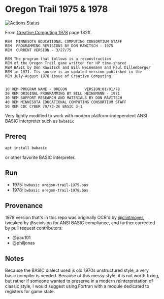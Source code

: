 # Oregon Trail 1975 & 1978

[![Actions Status](https://github.com/fortran-gaming/oregon-trail-1975/workflows/ci_basic/badge.svg)](https://github.com/fortran-gaming/oregon-trail-1975/actions)

From
[Creative Computing 1978](https://ia800307.us.archive.org/3/items/creativecomputing-1978-05/Creative_Computing_v04_n03_1978_May-June.pdf)
page 132ff.

```basic
REM  MINNESOTA EDUCATIONAL COMPUTING CONSORTIUM STAFF
REM  PROGRAMMING REVISIONS BY DON RAWITSCH - 1975
REM  CURRENT VERSION - 3/27/75
```

```basic
REM The program that follows is a reconstruction
REM of the Oregon Trail game written for HP time-shared
REM BASIC by Don Rawitsch and Bill Heinemann and Paul Dillenberger
REM in 1971. Its source is an updated version published in the
REM July-August 1978 issue of Creative Computing.


10 REM PROGRAM NAME - 0REGON        VERSION:01/01/78
20 REM ORIGINAL PROGRAMMING BY BILL HEINEMANN - 1971
30 REM SUPPORT RESEARCH AND MATERIALS BY DON RAVITSCH
40 REM MINNESOTA EDUCATIONAL COMPUTING CONSORTIUM STAFF
50 REM CDC CYBER 70/73-26 BASIC 3-1
```

Very lightly modified to work with modern platform-independent ANSI BASIC interpreter such as `bwbasic`

## Prereq

```sh
apt install bwbasic
```

or other favorite BASIC interpreter.

## Run

* 1975: `bwbasic oregon-trail-1975.bas`
* 1978: `bwbasic oregon-trail-1978.bas`

## Provenance

1978 version that's in this repo was originally OCR'd by
[@clintmoyer](https://github.com/clintmoyer/oregon-trail),
tweaked by @scivision for ANSI BASIC compliance,
and further corrected by pull request contributors:

* @pau101
* @philjonas

## Notes

Because the BASIC dialect used is old 1970s unstructured style, a very basic compiler is needed.
Because of this messy style, it is not worth fixing, but rather if someone wanted to preserve in a modern reinterpretation of classic style, I would suggest using Fortran with a module dedicated to registers for game state.

